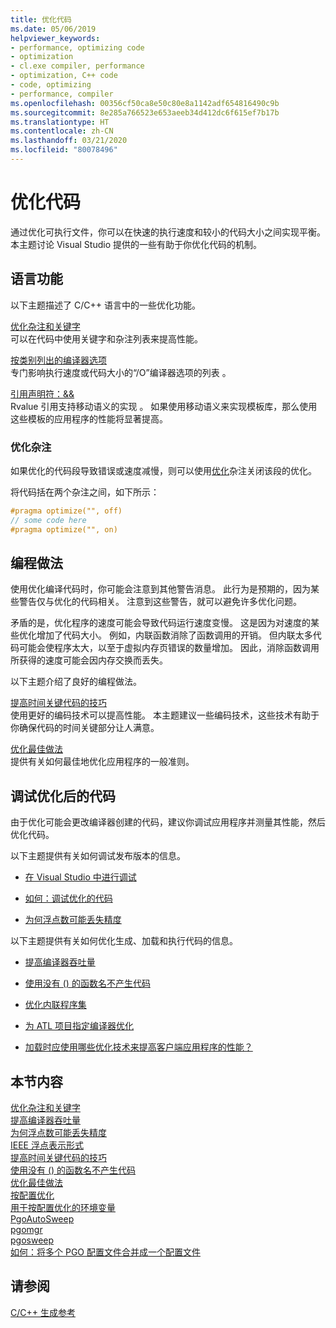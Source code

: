 ```yaml
---
title: 优化代码
ms.date: 05/06/2019
helpviewer_keywords:
- performance, optimizing code
- optimization
- cl.exe compiler, performance
- optimization, C++ code
- code, optimizing
- performance, compiler
ms.openlocfilehash: 00356cf50ca8e50c80e8a1142adf654816490c9b
ms.sourcegitcommit: 8e285a766523e653aeeb34d412dc6f615ef7b17b
ms.translationtype: HT
ms.contentlocale: zh-CN
ms.lasthandoff: 03/21/2020
ms.locfileid: "80078496"
---
```

# <a name="optimizing-your-code"></a>优化代码

通过优化可执行文件，你可以在快速的执行速度和较小的代码大小之间实现平衡。 本主题讨论 Visual Studio 提供的一些有助于你优化代码的机制。

## <a name="language-features"></a>语言功能

以下主题描述了 C/C++ 语言中的一些优化功能。

[优化杂注和关键字](optimization-pragmas-and-keywords.md) \
可以在代码中使用关键字和杂注列表来提高性能。

[按类别列出的编译器选项](reference/compiler-options-listed-by-category.md) \
专门影响执行速度或代码大小的“/O”编译器选项的列表  。

[ 引用声明符：&&](../cpp/rvalue-reference-declarator-amp-amp.md) \
Rvalue 引用支持移动语义的实现  。 如果使用移动语义来实现模板库，那么使用这些模板的应用程序的性能将显著提高。

### <a name="the-optimize-pragma"></a>优化杂注

如果优化的代码段导致错误或速度减慢，则可以使用[优化](../preprocessor/optimize.md)杂注关闭该段的优化。

将代码括在两个杂注之间，如下所示：

```cpp
#pragma optimize("", off)
// some code here
#pragma optimize("", on)
```

## <a name="programming-practices"></a>编程做法

使用优化编译代码时，你可能会注意到其他警告消息。 此行为是预期的，因为某些警告仅与优化的代码相关。 注意到这些警告，就可以避免许多优化问题。

矛盾的是，优化程序的速度可能会导致代码运行速度变慢。 这是因为对速度的某些优化增加了代码大小。 例如，内联函数消除了函数调用的开销。 但内联太多代码可能会使程序太大，以至于虚拟内存页错误的数量增加。 因此，消除函数调用所获得的速度可能会因内存交换而丢失。

以下主题介绍了良好的编程做法。

[提高时间关键代码的技巧](tips-for-improving-time-critical-code.md) \
使用更好的编码技术可以提高性能。 本主题建议一些编码技术，这些技术有助于你确保代码的时间关键部分让人满意。

[优化最佳做法](optimization-best-practices.md) \
提供有关如何最佳地优化应用程序的一般准则。

## <a name="debugging-optimized-code"></a>调试优化后的代码

由于优化可能会更改编译器创建的代码，建议你调试应用程序并测量其性能，然后优化代码。

以下主题提供有关如何调试发布版本的信息。

- [在 Visual Studio 中进行调试](/visualstudio/debugger/debugging-in-visual-studio)

- [如何：调试优化的代码](/visualstudio/debugger/how-to-debug-optimized-code)

- [为何浮点数可能丢失精度](why-floating-point-numbers-may-lose-precision.md)

以下主题提供有关如何优化生成、加载和执行代码的信息。

- [提高编译器吞吐量](improving-compiler-throughput.md)

- [使用没有 () 的函数名不产生代码](using-function-name-without-parens-produces-no-code.md)

- [优化内联程序集](../assembler/inline/optimizing-inline-assembly.md)

- [为 ATL 项目指定编译器优化](../atl/reference/specifying-compiler-optimization-for-an-atl-project.md)

- [加载时应使用哪些优化技术来提高客户端应用程序的性能？](../build/dll-frequently-asked-questions.md#mfc_optimization)

## <a name="in-this-section"></a>本节内容

[优化杂注和关键字](optimization-pragmas-and-keywords.md) \
[提高编译器吞吐量](improving-compiler-throughput.md) \
[为何浮点数可能丢失精度](why-floating-point-numbers-may-lose-precision.md) \
[IEEE 浮点表示形式](ieee-floating-point-representation.md) \
[提高时间关键代码的技巧](tips-for-improving-time-critical-code.md) \
[使用没有 () 的函数名不产生代码](using-function-name-without-parens-produces-no-code.md) \
[优化最佳做法](optimization-best-practices.md) \
[按配置优化](profile-guided-optimizations.md) \
[用于按配置优化的环境变量](environment-variables-for-profile-guided-optimizations.md) \
[PgoAutoSweep](pgoautosweep.md) \
[pgomgr](pgomgr.md) \
[pgosweep](pgosweep.md) \
[如何：将多个 PGO 配置文件合并成一个配置文件](how-to-merge-multiple-pgo-profiles-into-a-single-profile.md)

## <a name="see-also"></a>请参阅

[C/C++ 生成参考](reference/c-cpp-building-reference.md)
